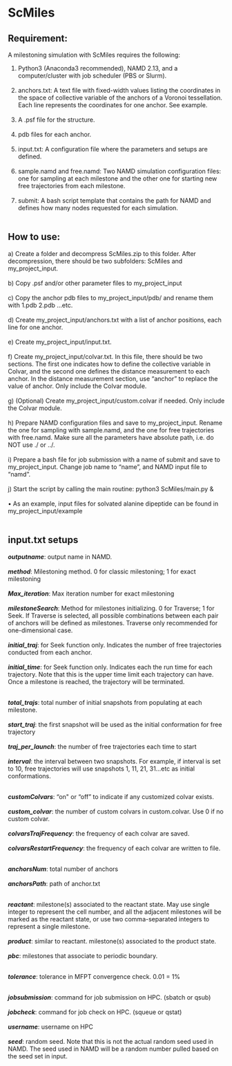# ScMiles
## Requirement: 
A milestoning simulation with ScMiles requires the following: 
1.  Python3 (Anaconda3 recommended), NAMD 2.13, and a computer/cluster with job scheduler (PBS or Slurm).</br></br>
2.	anchors.txt: A text file with fixed-width values listing the coordinates in the space of collective variable of the anchors of a Voronoi tessellation. Each line represents the coordinates for one anchor. See example.</br></br>
3.	A .psf file for the structure.</br></br>
4.	pdb files for each anchor.</br></br>
5.	input.txt: A configuration file where the parameters and setups are defined.</br></br>
6.	sample.namd and free.namd: Two NAMD simulation configuration files: one for sampling at each milestone and the other one for starting new free trajectories from each milestone.</br></br>
7.	submit: A bash script template that contains the path for NAMD and defines how many nodes requested for each simulation.</br></br>

## How to use:</br>
a)	Create a folder and decompress ScMiles.zip to this folder. After decompression, there should be two subfolders: ScMiles and my_project_input.</br></br>
b)	Copy .psf and/or other parameter files to my_project_input </br></br>
c)	Copy the anchor pdb files to my_project_input/pdb/ and rename them with 1.pdb 2.pdb …etc. </br></br>
d)	Create my_project_input/anchors.txt with a list of anchor positions, each line for one anchor.</br></br>
e)	Create my_project_input/input.txt.</br></br>
f)	Create my_project_input/colvar.txt. In this file, there should be two sections. The first one indicates how to define the collective variable in Colvar, and the second one defines the distance measurement to each anchor. In the distance measurement section, use “anchor” to replace the value of anchor. Only include the Colvar module. </br></br>
g)	(Optional) Create my_project_input/custom.colvar if needed. Only include the Colvar module. </br></br>
h)	Prepare NAMD configuration files and save to my_project_input. Rename the one for sampling with sample.namd, and the one for free trajectories with free.namd. Make sure all the parameters have absolute path, i.e. do NOT use ./ or ../. </br></br>
i)	Prepare a bash file for job submission with a name of submit and save to my_project_input. Change job name to “name”, and NAMD input file to “namd”.</br></br>
j)	Start the script by calling the main routine: python3 ScMiles/main.py &</br></br>
•	As an example, input files for solvated alanine dipeptide can be found in my_project_input/example</br></br>

## input.txt setups</br>
<b><i>outputname</i></b>: output name in NAMD. </br></br>
<b><i>method</i></b>: Milestoning method. 0 for classic milestoning; 1 for exact milestoning </br></br>
<b><i>Max_iteration</i></b>: Max iteration number for exact milestoning </br></br>
<b><i>milestoneSearch</i></b>: Method for milestones initializing. 0 for Traverse; 1 for Seek. If Traverse is selected, all possible combinations between each pair of anchors will be defined as milestones. Traverse only recommended for one-dimensional case.</br></br>
<b><i>initial_traj</i></b>: for Seek function only. Indicates the number of free trajectories conducted from each anchor.</br></br>
<b><i>initial_time</i></b>: for Seek function only. Indicates each the run time for each trajectory. Note that this is the upper time limit each trajectory can have. Once a milestone is reached, the trajectory will be terminated. </br></br>

<b><i>total_trajs</i></b>: total number of initial snapshots from populating at each milestone. </br></br>
<b><i>start_traj</i></b>: the first snapshot will be used as the initial conformation for free trajectory</br></br>
<b><i>traj_per_launch</i></b>: the number of free trajectories each time to start</br></br>
<b><i>interval</i></b>: the interval between two snapshots. For example, if interval is set to 10, free trajectories will use snapshots 1, 11, 21, 31…etc as initial conformations.</br></br>

<b><i>customColvars</i></b>: “on" or “off” to indicate if any customized colvar exists. </br></br>
<b><i>custom_colvar</i></b>: the number of custom colvars in custom.colvar. Use 0 if no custom colvar.</br></br>
<b><i>colvarsTrajFrequency</i></b>: the frequency of each colvar are saved.</br></br>
<b><i>colvarsRestartFrequency</i></b>: the frequency of each colvar are written to file.</br></br>

<b><i>anchorsNum</i></b>: total number of anchors</br></br>
<b><i>anchorsPath</i></b>: path of anchor.txt</br></br>

<b><i>reactant</i></b>: milestone(s) associated to the reactant state. May use single integer to represent the cell number, and all the adjacent milestones will be marked as the reactant state, or use two comma-separated integers to represent a single milestone.</br></br>
<b><i>product</i></b>: similar to reactant. milestone(s) associated to the product state.</br></br>
<b><i>pbc</i></b>: milestones that associate to periodic boundary.</br></br>

<b><i>tolerance</i></b>: tolerance in MFPT convergence check. 0.01 = 1%</br></br>

<b><i>jobsubmission</i></b>: command for job submission on HPC. (sbatch or qsub)</br></br>
<b><i>jobcheck</i></b>: command for job check on HPC. (squeue or qstat)</br></br>
<b><i>username</i></b>: username on HPC</br></br>
<b><i>seed</i></b>: random seed. Note that this is not the actual random seed used in NAMD. The seed used in NAMD will be a random number pulled based on the seed set in input.</br></br>
